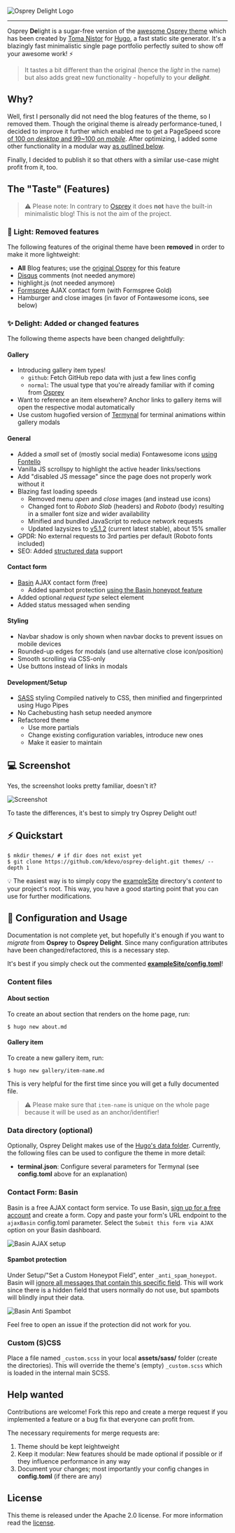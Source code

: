 ![Osprey Delight Logo](https://raw.githubusercontent.com/kdevo/osprey-delight/master/images/osprey-delight-logo.png)

---

Osprey **De**light is a sugar-free version of the [awesome Osprey theme](https://github.com/tomanistor/osprey) which has been created by [Toma Nistor](https://tomanistor.com/) for [Hugo](https://gohugo.io/), a fast static site generator.
It's a blazingly fast minimalistic single page portfolio perfectly suited to show off your awesome work! :zap:

> It tastes a bit different than the original (hence the *light* in the name) but also adds great new functionality - hopefully to your ***delight***.

## Why?
Well, first I personally did not need the blog features of the theme, so I removed them.
Though the original theme is already performance-tuned, I decided to improve it further which enabled me to get a PageSpeed score [of 100 *on desktop* and 99~100 *on mobile*](https://developers.google.com/speed/pagespeed/insights/?url=https%3A%2F%2Fkdevo.github.io). After optimizing, I added some other functionality in a modular way [as outlined below](#the-taste-features).

Finally, I decided to publish it so that others with a similar use-case might profit from it, too.

## The "Taste" (Features)

> :warning: Please note: In contrary to [Osprey](https://github.com/tomanistor/osprey) it does **not** have the built-in minimalistic blog! This is not the aim of the project.

### :low_brightness: Light: **Removed** features

The following features of the original theme have been **removed** in order to make it more lightweight:

- **All** Blog features; use the [original Osprey](https://github.com/tomanistor/osprey) for this feature
- [Disqus](https://disqus.com) comments (not needed anymore)
- highlight.js (not needed anymore)
- [Formspree](https://formspree.io) AJAX contact form (with Formspree Gold)
- Hamburger and close images (in favor of Fontawesome icons, see below)

### :sparkles: Delight: **Added** or **changed** features

The following theme aspects have been changed delightfully:

#### Gallery
* Introducing gallery item types!
    * `github`: Fetch GitHub repo data with just a few lines config
    * `normal`: The usual type that you're already familiar with if coming from [Osprey](https://github.com/tomanistor/osprey)
* Want to reference an item elsewhere? Anchor links to gallery items will open the respective modal automatically
* Use custom hugofied version of [Termynal](https://github.com/ines/termynal/) for terminal animations within gallery modals

#### General
* Added a *small* set of (mostly social media) Fontawesome icons [using Fontello](http://fontello.com/)
* Vanilla JS scrollspy to highlight the active header links/sections
* Add "disabled JS message" since the page does not properly work without it
* Blazing fast loading speeds
  * Removed menu *open* and *close* images (and instead use icons)
  * Changed font to *Roboto Slab* (headers) and *Roboto* (body) resulting in a smaller font size and wider availability
  * Minified and bundled JavaScript to reduce network requests
  * Updated lazysizes to [v5.1.2](https://github.com/aFarkas/lazysizes/releases/tag/5.1.2) (current latest stable), about 15% smaller
* GPDR: No external requests to 3rd parties per default (Roboto fonts included)
* SEO: Added [structured data](https://developers.google.com/search/docs/guides/intro-structured-data) support

#### Contact form
* [Basin](https://usebasin.com/) AJAX contact form (free)
  * Added spambot protection [using the Basin honeypot feature](https://usebasin.com/docs/features/spam-filtering)
* Added optional *request type* select element
* Added status messaged when sending

#### Styling
* Navbar shadow is only shown when navbar docks to prevent issues on mobile devices
* Rounded-up edges for modals (and use alternative close icon/position)
* Smooth scrolling via CSS-only
* Use buttons instead of links in modals

#### Development/Setup
* [SASS](http://sass-lang.com/) styling Compiled natively to CSS, then minified and fingerprinted using Hugo Pipes
* No Cachebusting hash setup needed anymore
* Refactored theme
    * Use more partials
    * Change existing configuration variables, introduce new ones
    * Make it easier to maintain

## :computer: Screenshot

Yes, the screenshot looks pretty familiar, doesn't it?

![Screenshot](https://raw.githubusercontent.com/kdevo/osprey-delight/master/images/tn.png)

To taste the differences, it's best to simply try Osprey Delight out!

## :zap: Quickstart

```console
$ mkdir themes/ # if dir does not exist yet
$ git clone https://github.com/kdevo/osprey-delight.git themes/ --depth 1
```

:bulb: The easiest way is to simply copy the [exampleSite](/exampleSite) directory's *content* to your project's root.
This way, you have a good starting point that you can use for further modifications.

## :wrench: Configuration and Usage

Documentation is not complete yet, but hopefully it's enough if you want to *migrate* from **Osprey** to **Osprey Delight**.
Since many configuration attributes have been changed/refactored, this is a necessary step.

It's best if you simply check out the commented **[exampleSite/config.toml](/exampleSite/config.toml)**!

### Content files

#### About section

To create an about section that renders on the home page, run:

```console
$ hugo new about.md
```

#### Gallery item

To create a new gallery item, run:

```console
$ hugo new gallery/item-name.md
```

This is very helpful for the first time since you will get a fully documented file.

> :warning: Please make sure that `item-name` is unique on the whole page because it will be used as an anchor/identifier!

### Data directory (optional)

Optionally, Osprey Delight makes use of the [Hugo's data folder](https://gohugo.io/templates/data-templates/#the-data-folder).
Currently, the following files can be used to configure the theme in more detail:

- **terminal.json**: Configure several parameters for Termynal (see **config.toml** above for an explanation)

### Contact Form: Basin

Basin is a free AJAX contact form service. To use Basin, [sign up for a free account](https://usebasin.com/users/sign_up) and create a form. Copy and paste your form's URL endpoint to the `ajaxBasin` config.toml parameter. Select the `Submit this form via AJAX` option on your Basin dashboard.

![Basin AJAX setup](https://raw.githubusercontent.com/kdevo/osprey-delight/master/images/basin-ajax-setup.png)

#### Spambot protection

Under Setup/"Set a Custom Honeypot Field", enter `_anti_spam_honeypot`.
Basin will [ignore all messages that contain this specific field](https://usebasin.com/docs/features/spam-filtering). This will work since there is a hidden field that users normally do not use, but spambots will blindly input their data.

![Basin Anti Spambot](https://raw.githubusercontent.com/kdevo/osprey-delight/master/images/basin-custom-honeypot.png)

Feel free to open an issue if the protection did not work for you.

### Custom (S)CSS

Place a file named `_custom.scss` in your local **assets/sass/** folder (create the directories). This will override the theme's (empty) `_custom.scss` which is loaded in the internal main SCSS.

## Help wanted

Contributions are welcome! Fork this repo and create a merge request if you implemented a feature or a bug fix that everyone can profit from. 

The necessary requirements for merge requests are:
1. Theme should be kept leightweight
2. Keep it modular: New features should be made optional if possible or if they influence performance in any way
3. Document your changes; most importantly your config changes in **config.toml** (if there are any)

## License

This theme is released under the Apache 2.0 license. For more information read the [license](https://github.com/kdevo/osprey-delight/blob/master/LICENSE.md).
